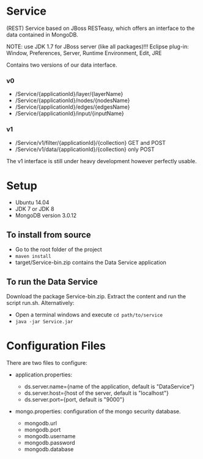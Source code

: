 Service
=======

(REST) Service based on JBoss RESTeasy, which offers an interface to the data contained in MongoDB.

NOTE: use JDK 1.7 for JBoss server (like all packages)!!!
Eclipse plug-in: Window, Preferences, Server, Runtime Environment, Edit, JRE

Contains two versions of our data interface. 

### v0 
 - /Service/{applicationId}/layer/{layerName}
 - /Service/{applicationId}/nodes/{nodesName}
 - /Service/{applicationId}/edges/{edgesName}
 - /Service/{applicationId}/input/{inputName}

### v1 
 - /Service/v1/filter/{applicationId}/{collection} GET and POST
 - /Service/v1/data/{applicationId}/{collection} only POST

The v1 interface is still under heavy development however perfectly usable.


Setup
=====
+ Ubuntu 14.04
+ JDK 7 or JDK 8
+ MongoDB version 3.0.12

## To install from source
* Go to the root folder of the project
* `maven install`
* target/Service-bin.zip contains the Data Service application

## To run the Data Service
Download the package Service-bin.zip. Extract the content and run the script run.sh.
Alternatively:
* Open a terminal windows and execute `cd path/to/service`
* `java -jar Service.jar`

Configuration Files
==================
There are two files to configure:
+ application.properties:
    * ds.server.name={name of the application, default is "DataService"}
    * ds.server.host={host of the server, default is "localhost"}
    * ds.server.port={port, default is "9000"}

+ mongo.properties: configuration of the mongo security database.
    * mongodb.url
    * mongodb.port
    * mongodb.username
    * mongodb.password
    * mongodb.database
